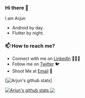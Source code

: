 ### Hi there 👋

I am Arjun

- Android by day.
- Flutter by night.

### 📫 How to reach me?

 - Connect with me on [LinkedIn](https://www.linkedin.com/in/arjun-manoj-3265a410b/) 👨🏻‍💻
 - Follow me on [Twitter](https://twitter.com/IAmArjunM) 🐦
 - Shoot Me at [Email](mailto:arjunnmanoj1995@gmail.com) 💌

[![Arjun's github stats]()]

<a href="">
  <img align="center" src="https://github-readme-stats.vercel.app/api?username=iamarjun&count_private=true&show_icons=true&theme=great-gatsby" alt="Arjun's github stats" />
</a>
<a href="">
  <img align="center" src="https://github-readme-stats.anuraghazra1.vercel.app/api/top-langs/?username=iamarjun&layout=compact&count_private=true&show_icons=true&theme=great-gatsby" />
</a>



